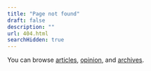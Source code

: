 ```yaml
---
title: "Page not found"
draft: false
description: ""
url: 404.html
searchHidden: true
---
```


You can browse [articles](/articles), [opinion](/opinion), and [archives](/archives).
